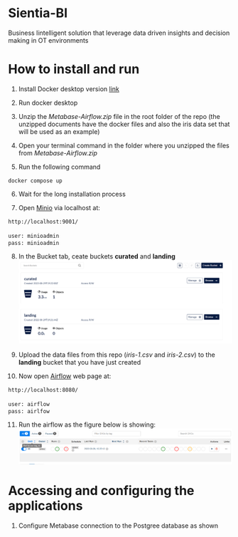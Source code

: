 # Sientia-BI
Business Iintelligent solution that leverage data driven insights and decision making in OT environments 

# How to install and run

  1. Install Docker desktop version [link](https://www.docker.com/products/docker-desktop/)
  
  2. Run docker desktop
  
  3. Unzip the *Metabase-Airflow.zip* file in the root folder of the repo (the unzipped documents have the docker files and also the iris data set that will be used as an example)
  
  4. Open your terminal command in the folder where you unzipped the files from *Metabase-Airflow.zip*
  
  5. Run the following command
  
  ```
  docker compose up
  ```
  
  6. Wait for the long installation process
  
  7. Open [Minio](https://min.io/) via localhost at:
  
  ```
  http://localhost:9001/
  
  user: minioadmin
  pass: minioadmin
  ```

  8. In the Bucket tab, ceate buckets **curated** and **landing** ![Minio bucket creation](/figures/MicrosoftTeams-image%20(1).png)
  
  9. Upload the data files from this repo (*iris-1.csv* and *iris-2.csv*) to the **landing** bucket that you have just created 
  
  10. Now open [Airflow](https://airflow.apache.org/) web page at:
  
   ```
  http://localhost:8080/
  
  user: airflow
  pass: airlfow
  ```
  
  11. Run the airflow as the figure below is showing: ![airflow_picture](/figures/MicrosoftTeams-image%20(2).png)
  
  # Accessing and configuring the applications
  
  1. Configure Metabase connection to the Postgree database as shown 
  


